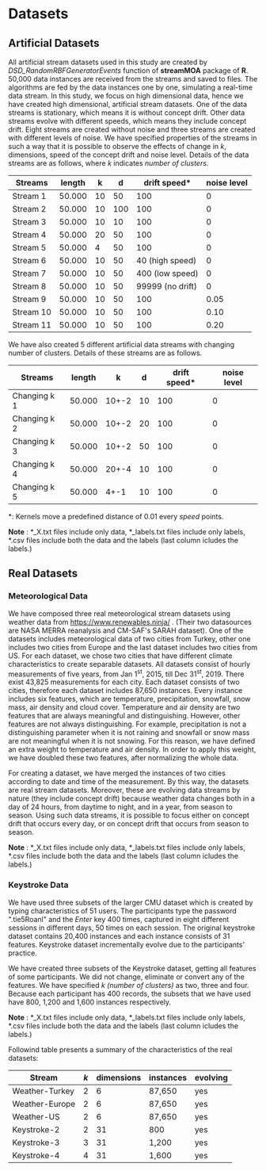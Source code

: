 # Datasets

## Artificial Datasets
All artificial stream datasets used in this study are created by *DSD\_RandomRBFGeneratorEvents* function of **streamMOA** package of **R**. 50,000 data instances are received from the streams and saved to files. The algorithms are fed by the data instances one by one, simulating a real-time data stream. In this study, we focus on high dimensional data, hence we have created high dimensional, artificial stream datasets. One of the data streams is stationary, which means it is without concept drift. Other data streams evolve with different speeds, which means they include concept drift. Eight streams are created without noise and three streams are created with different levels of noise. We have specified properties of the streams in such a way that it is possible to observe the effects of change in *k*, dimensions, speed of the concept drift and noise level. Details of the data streams are as follows, where $k$ indicates *number of clusters*.


| Streams     |    length   |   k   |   d   |  drift speed*           | noise level   |
|-------------|-------------|-------|-------|-------------------------|---------------|
| Stream 1    |    50.000   |  10   |  50   |  100                    | 0             |
| Stream 2    |    50.000   |  10   |  100  |  100                    | 0             |
| Stream 3    |    50.000   |  10   |  10   |  100                    | 0             |
| Stream 4    |    50.000   |  20   |  50   |  100                    | 0             |
| Stream 5    |    50.000   |  4    |  50   |  100                    | 0             |
| Stream 6    |    50.000   |  10   |  50   |  40   (high speed)      | 0             |
| Stream 7    |    50.000   |  10   |  50   |  400  (low speed)       | 0             |
| Stream 8    |    50.000   |  10   |  50   |  99999 (no drift)       | 0             |
| Stream 9    |    50.000   |  10   |  50   |  100                    | 0.05          |
| Stream 10   |    50.000   |  10   |  50   |  100                    | 0.10          |
| Stream 11   |    50.000   |  10   |  50   |  100                    | 0.20          |

We have also created 5 different artificial data streams with changing number of clusters. Details of these streams are as follows.

| Streams      |    length   |   k    |  d  |  drift speed*  | noise level   |
|--------------|-------------|--------|-----|----------------|---------------|
| Changing k 1 |    50.000   |  10+-2 |  10 |  100           | 0             |
| Changing k 2 |    50.000   |  10+-2 |  20 |  100           | 0             |
| Changing k 3 |    50.000   |  10+-2 |  50 |  100           | 0             |
| Changing k 4 |    50.000   |  20+-4 |  10 |  100           | 0             |
| Changing k 5 |    50.000   |  4+-1  |  10 |  100           | 0             |

\*: Kernels move a predefined distance of 0.01 every *speed* points.

__Note__ : \*_X.txt files include only data, \*_labels.txt files include only labels, \*.csv files include both the data and the labels (last column icludes the labels.)

## Real Datasets
### Meteorological Data
We have composed three real meteorological stream datasets using weather data from https://www.renewables.ninja/ . (Their two datasources are NASA MERRA reanalysis and CM-SAF's SARAH dataset). One of the datasets includes meteorological data of two cities from Turkey, other one includes two cities from Europe and the last dataset includes two cities from US. For each dataset, we chose two cities that have different climate characteristics to create separable datasets. All datasets consist of hourly measurements of five years, from Jan 1<sup>st</sup>, 2015, till Dec 31<sup>st</sup>, 2019. There exist 43,825 measurements for each city. Each dataset consists of two cities, therefore each dataset includes 87,650 instances. Every instance includes six features, which are temperature, precipitation, snowfall, snow mass, air density and cloud cover. Temperature and air density are two features that are always meaningful and distinguishing. However, other features are not always distinguishing. For example, precipitation is not a distinguishing parameter when it is not raining and snowfall or snow mass are not meaningful when it is not snowing. For this reason, we have defined an extra weight to temperature and air density. In order to apply this weight, we have doubled these two features, after normalizing the whole data. 

For creating a dataset, we have merged the instances of two cities according to date and time of the measurement. By this way, the datasets are real stream datasets. Moreover, these are evolving data streams by nature (they include concept drift) because weather data changes both in a day of 24 hours, from daytime to night, and in a year, from season to season. Using such data streams, it is possible to focus either on concept drift that occurs every day, or on concept drift that occurs from season to season.

__Note__ : \*_X.txt files include only data, \*_labels.txt files include only labels, \*.csv files include both the data and the labels (last column icludes the labels.)

### Keystroke Data
We have used three subsets of the larger CMU dataset which is created by typing characteristics of 51 users. The participants type the password ".tie5Roanl" and the *Enter* key 400 times, captured in eight different sessions in different days, 50 times on each session. The original keystroke dataset contains 20,400 instances and each instance consists of 31 features. Keystroke dataset incrementally evolve due to the participants' practice. 

We have created three subsets of the Keystroke dataset, getting all features of some participants. We did not change, eliminate or convert any of the features. We have specified *k (number of clusters)* as two, three and four. Because each participant has 400 records, the subsets that we have used have 800, 1,200 and 1,600 instances respectively. 

__Note__ : \*_X.txt files include only data, \*_labels.txt files include only labels, \*.csv files include both the data and the labels (last column icludes the labels.)

Followind table presents a summary of the characteristics of the real datasets:

| Stream | $k$ | dimensions | instances | evolving |
|--------|-----|------------|-----------|----------|
| Weather-Turkey | 2 | 6  | 87,650 | yes |
| Weather-Europe | 2 | 6  | 87,650 | yes |
| Weather-US     | 2 | 6  | 87,650 | yes |
| Keystroke-2    | 2 | 31 | 800   | yes |
| Keystroke-3    | 3 | 31 | 1,200  | yes |
| Keystroke-4    | 4 | 31 | 1,600  | yes |